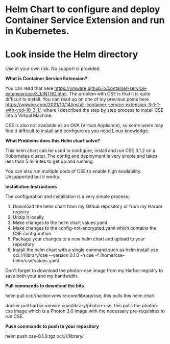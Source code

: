 # Helm Chart to configure and deploy Container Service Extension and run in Kubernetes.

# Look inside the Helm directory

Use at your own risk. No support is provided.

**What is Container Service Extension?**

You can read that here https://vmware.github.io/container-service-extension/cse3_1/INTRO.html. The problem with CSE is that it is quite difficult to install. You can read up on one of my previous posts here https://vmwire.com/2021/10/14/install-container-service-extension-3-1-1-with-vcd-10-3-1/, where I described the step by step process to install CSE into a Virtual Machine.

CSE is also not available as an OVA (Virtual Appliance), so some users may find it difficult to install and configure as you need Linux knowledge.

**What Problems does this Helm chart solve?**

This helm chart can be used to configure, install and run CSE 3.1.2 on a Kubernetes cluster. The config and deployment is very simple and takes less than 5 minutes to get up and running.

You can also run multiple pods of CSE to enable high availability. Unsupported but it works.

**Installation Instructions**

The configuration and installation is a very simple process:

1. Download the helm chart from my Github repository or from my Harbor registry
2. Unzip it locally
3. Make changes to the helm chart values.yaml
4. Make changes to the config-not-encrypted.yaml which contains the CSE configuration
5. Package your changes to a new helm chart and upload to your repository
6. Install the helm chart with a single command such as helm install cse oci://<your-repo>/library/cse --version 0.1.0 -n cse -f /home/cse-helm/cse/values.yaml

Don't forget to download the photon-cse image from my Harbor registry to save both your and my bandwidth.

**Pull commands to download the bits**

helm pull oci://harbor.vmwire.com/library/cse, this pulls this helm chart

docker pull harbor.vmwire.com/library/photon-cse, this pulls the photon-cse image which is a Photon 3.0 image with the necessary pre-requisites to run CSE.
  
**Push commands to push to your repository**

helm push cse-0.1.0.tgz oci://<your-repo>/library/
